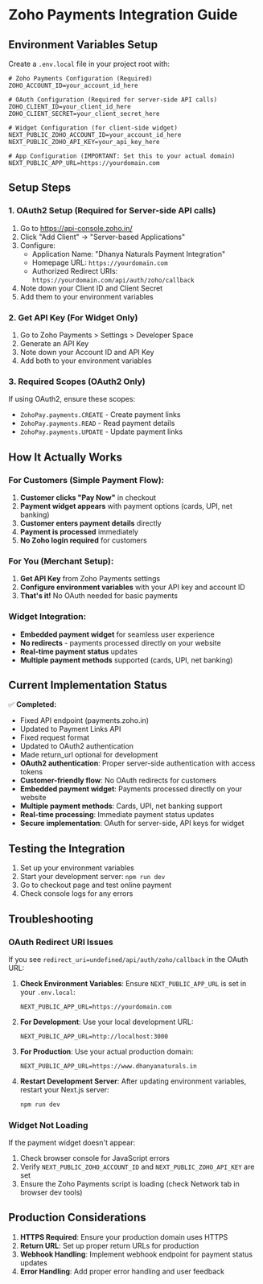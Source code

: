 # Zoho Payments Integration Guide

## Environment Variables Setup

Create a `.env.local` file in your project root with:

```env
# Zoho Payments Configuration (Required)
ZOHO_ACCOUNT_ID=your_account_id_here

# OAuth Configuration (Required for server-side API calls)
ZOHO_CLIENT_ID=your_client_id_here
ZOHO_CLIENT_SECRET=your_client_secret_here

# Widget Configuration (for client-side widget)
NEXT_PUBLIC_ZOHO_ACCOUNT_ID=your_account_id_here
NEXT_PUBLIC_ZOHO_API_KEY=your_api_key_here

# App Configuration (IMPORTANT: Set this to your actual domain)
NEXT_PUBLIC_APP_URL=https://yourdomain.com
```

## Setup Steps

### 1. OAuth2 Setup (Required for Server-side API calls)
1. Go to https://api-console.zoho.in/
2. Click "Add Client" → "Server-based Applications"
3. Configure:
   - Application Name: "Dhanya Naturals Payment Integration"
   - Homepage URL: `https://yourdomain.com`
   - Authorized Redirect URIs: `https://yourdomain.com/api/auth/zoho/callback`
4. Note down your Client ID and Client Secret
5. Add them to your environment variables

### 2. Get API Key (For Widget Only)
1. Go to Zoho Payments > Settings > Developer Space
2. Generate an API Key
3. Note down your Account ID and API Key
4. Add both to your environment variables

### 3. Required Scopes (OAuth2 Only)
If using OAuth2, ensure these scopes:
- `ZohoPay.payments.CREATE` - Create payment links
- `ZohoPay.payments.READ` - Read payment details
- `ZohoPay.payments.UPDATE` - Update payment links

## How It Actually Works

### For Customers (Simple Payment Flow):
1. **Customer clicks "Pay Now"** in checkout
2. **Payment widget appears** with payment options (cards, UPI, net banking)
3. **Customer enters payment details** directly
4. **Payment is processed** immediately
5. **No Zoho login required** for customers

### For You (Merchant Setup):
1. **Get API Key** from Zoho Payments settings
2. **Configure environment variables** with your API key and account ID
3. **That's it!** No OAuth needed for basic payments

### Widget Integration:
- **Embedded payment widget** for seamless user experience
- **No redirects** - payments processed directly on your website
- **Real-time payment status** updates
- **Multiple payment methods** supported (cards, UPI, net banking)

## Current Implementation Status

✅ **Completed:**
- Fixed API endpoint (payments.zoho.in)
- Updated to Payment Links API
- Fixed request format
- Updated to OAuth2 authentication
- Made return_url optional for development
- **OAuth2 authentication**: Proper server-side authentication with access tokens
- **Customer-friendly flow**: No OAuth redirects for customers
- **Embedded payment widget**: Payments processed directly on your website
- **Multiple payment methods**: Cards, UPI, net banking support
- **Real-time processing**: Immediate payment status updates
- **Secure implementation**: OAuth for server-side, API keys for widget

## Testing the Integration

1. Set up your environment variables
2. Start your development server: `npm run dev`
3. Go to checkout page and test online payment
4. Check console logs for any errors

## Troubleshooting

### OAuth Redirect URI Issues
If you see `redirect_uri=undefined/api/auth/zoho/callback` in the OAuth URL:

1. **Check Environment Variables**: Ensure `NEXT_PUBLIC_APP_URL` is set in your `.env.local`:
   ```env
   NEXT_PUBLIC_APP_URL=https://yourdomain.com
   ```

2. **For Development**: Use your local development URL:
   ```env
   NEXT_PUBLIC_APP_URL=http://localhost:3000
   ```

3. **For Production**: Use your actual production domain:
   ```env
   NEXT_PUBLIC_APP_URL=https://www.dhanyanaturals.in
   ```

4. **Restart Development Server**: After updating environment variables, restart your Next.js server:
   ```bash
   npm run dev
   ```

### Widget Not Loading
If the payment widget doesn't appear:

1. Check browser console for JavaScript errors
2. Verify `NEXT_PUBLIC_ZOHO_ACCOUNT_ID` and `NEXT_PUBLIC_ZOHO_API_KEY` are set
3. Ensure the Zoho Payments script is loading (check Network tab in browser dev tools)

## Production Considerations

1. **HTTPS Required**: Ensure your production domain uses HTTPS
2. **Return URL**: Set up proper return URLs for production
3. **Webhook Handling**: Implement webhook endpoint for payment status updates
4. **Error Handling**: Add proper error handling and user feedback
